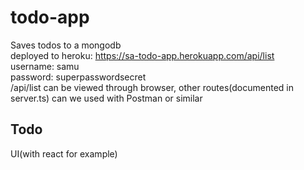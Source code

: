 # todo-app
Saves todos to a mongodb\
deployed to heroku: https://sa-todo-app.herokuapp.com/api/list \
username: samu\
password: superpasswordsecret\
/api/list can be viewed through browser, other routes(documented in server.ts) can we used with Postman or similar

## Todo
UI(with react for example)
